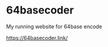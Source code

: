 # 64basecoder
My running website for 64base encode

<a href='https://64basecoder.link/' target='_blank'>https://64basecoder.link/</a>
